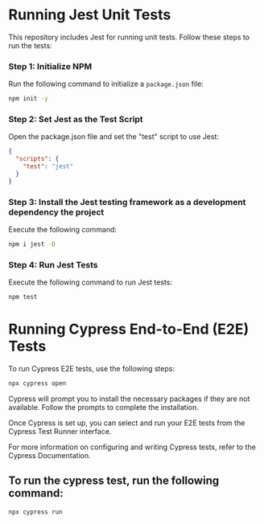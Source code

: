 # Running Jest Unit Tests

This repository includes Jest for running unit tests. Follow these steps to run the tests:

### Step 1: Initialize NPM

Run the following command to initialize a `package.json` file:

```bash
npm init -y
```

### Step 2: Set Jest as the Test Script
Open the package.json file and set the "test" script to use Jest:
```json
{
  "scripts": {
    "test": "jest"
  }
}
```

### Step 3: Install the Jest testing framework as a development dependency the project
Execute the following command:
```bash
npm i jest -D
```

### Step 4: Run Jest Tests
Execute the following command to run Jest tests:
```bash
npm test
```

# Running Cypress End-to-End (E2E) Tests
To run Cypress E2E tests, use the following steps:

```bash
npx cypress open
```
Cypress will prompt you to install the necessary packages if they are not available. Follow the prompts to complete the installation.

Once Cypress is set up, you can select and run your E2E tests from the Cypress Test Runner interface.

For more information on configuring and writing Cypress tests, refer to the Cypress Documentation.

## To run the cypress test, run the following command:
```bash
npx cypress run
```

